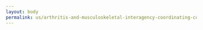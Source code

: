 ```yaml
---
layout: body
permalink: us/arthritis-and-musculoskeletal-interagency-coordinating-committee/
---
```


